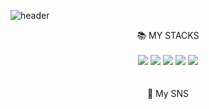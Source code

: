 

![header](https://capsule-render.vercel.app/api?type=Waving&color=timeGradient&height=400&section=header&text=My%20stady&fontSize=90)



<div align="center"> 📚 MY STACKS </br>
</br> 
<img src="https://img.shields.io/badge/html5-E34F26?style=for-the-badge&logo=html5&logoColor=white">
<img src="https://img.shields.io/badge/css-1572B6?style=for-the-badge&logo=css3&logoColor=white">
<img src="https://img.shields.io/badge/javascript-F7DF1E?style=for-the-badge&logo=javascript&logoColor=black">
<img src="https://img.shields.io/badge/jquery-0769AD?style=for-the-badge&logo=jquery&logoColor=white">
<img src="https://img.shields.io/badge/react-61DAFB?style=for-the-badge&logo=react&logoColor=black">
</div>


</br>
</br>

<div align = "center"> 🍰 My SNS </div> 
